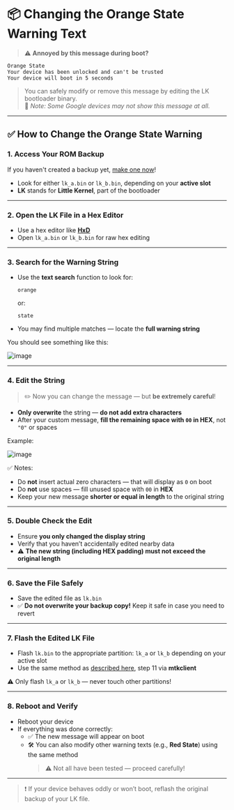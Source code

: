 # 📦 Changing the Orange State Warning Text

> ⚠️ **Annoyed by this message during boot?**
```
Orange State
Your device has been unlocked and can't be trusted
Your device will boot in 5 seconds
```
> You can safely modify or remove this message by editing the LK bootloader binary.  
> 📝 *Note: Some Google devices may not show this message at all.*

---

## ✅ How to Change the Orange State Warning

### 1. Access Your ROM Backup

If you haven't created a backup yet, [make one now](#making-a-full-backup)!

- Look for either `lk_a.bin` or `lk_b.bin`, depending on your **active slot**
- **LK** stands for **Little Kernel**, part of the bootloader

---

### 2. Open the LK File in a Hex Editor

- Use a hex editor like [**HxD**](https://mh-nexus.de/en/hxd/)
- Open `lk_a.bin` or `lk_b.bin` for raw hex editing

---

### 3. Search for the Warning String

- Use the **text search** function to look for:
  ```
  orange
  ```
  or:
  ```
  state
  ```

- You may find multiple matches — locate the **full warning string**

You should see something like this:

![image](https://github.com/user-attachments/assets/ac62515e-c21c-4e28-8b25-a27abb9777fa)

---

### 4. Edit the String

> ✏️ Now you can change the message — but **be extremely careful**!

- **Only overwrite** the string — **do not add extra characters**
- After your custom message, **fill the remaining space with `00` in HEX**, not `"0"` or spaces

Example:

![image](https://github.com/user-attachments/assets/cbca998f-463e-4090-8b92-ccb0e69922d6)

✅ Notes:
- Do **not** insert actual zero characters — that will display as `0` on boot
- Do **not** use spaces — fill unused space with `00` in **HEX**
- Keep your new message **shorter or equal in length** to the original string

---

### 5. Double Check the Edit

- Ensure **you only changed the display string**
- Verify that you haven’t accidentally edited nearby data
- ⚠️ **The new string (including HEX padding) must not exceed the original length**

---

### 6. Save the File Safely

- Save the edited file as `lk.bin`
- ✅ **Do not overwrite your backup copy!** Keep it safe in case you need to revert

---

### 7. Flash the Edited LK File

- Flash `lk.bin` to the appropriate partition: `lk_a` or `lk_b` depending on your active slot
- Use the same method as [described here](#rooting), step 11 via **mtkclient**

⚠️ Only flash `lk_a` or `lk_b` — never touch other partitions!

---

### 8. Reboot and Verify

- Reboot your device
- If everything was done correctly:
  - ✅ The new message will appear on boot
  - 🛠️ You can also modify other warning texts (e.g., **Red State**) using the same method  
    > ⚠️ Not all have been tested — proceed carefully!

---

> ❗ If your device behaves oddly or won’t boot, reflash the original backup of your LK file.
